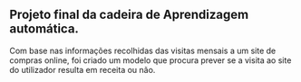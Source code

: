## Projeto final da cadeira de Aprendizagem automática.

Com base nas informações recolhidas das visitas mensais a um site de compras online, foi criado um modelo que procura prever se a visita ao site do utilizador resulta em receita ou não. 
